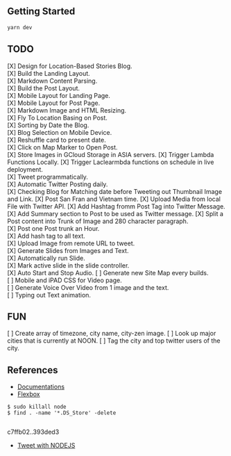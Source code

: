 ## Getting Started

```bash
yarn dev
```

## TODO
[X] Design for Location-Based Stories Blog.  
[X] Build the Landing Layout.  
[X] Markdown Content Parsing.      
[X] Build the Post Layout.   
[X] Mobile Layout for Landing Page.      
[X] Mobile Layout for Post Page.  
[X] Markdown Image and HTML Resizing.  
[X] Fly To Location Basing on Post.  
[X] Sorting by Date the Blog.  
[X] Blog Selection on Mobile Device.    
[X] Reshuffle card to present date.      
[X] Click on Map Marker to Open Post.  
[X] Store Images in GCloud Storage in ASIA servers.
[X] Trigger Lambda Functions Locally.
[X] Trigger Laclearmbda functions on schedule in live deployment.  
[X] Tweet programmatically.  
[X] Automatic Twitter Posting daily.  
[X] Checking Blog for Matching date before Tweeting out Thumbnail Image and Link. 
[X] Post San Fran and Vietnam time.
[X] Upload Media from local File with Twitter API.
[X] Add Hashtag fromm Post Tag into Twitter Message.  
[X] Add Summary section to Post to be used as Twitter message. 
[X] Split a Post content into Trunk of Image and 280 character paragraph.  
[X] Post one Post trunk an Hour.    
[X] Add hash tag to all text.  
[X] Upload Image from remote URL to tweet.  
[X] Generate Slides from Images and Text.  
[X] Automatically run Slide.  
[X] Mark active slide in the slide controller.  
[X] Auto Start and Stop Audio. 
[ ] Generate new Site Map every builds.  
[ ] Mobile and iPAD CSS for Video page.  
[ ] Generate Voice Over Video from 1 image and the text.  
[ ] Typing out Text animation.  

## FUN
[ ] Create array of timezone, city name, city-zen image.
[ ] Look up major cities that is currently at NOON.
[ ] Tag the city and top twitter users of the city.

## References
- [Documentations](https://nextjs.org/docs)
- [Flexbox](https://flexbox.malven.co/)

```
$ sudo killall node
$ find . -name '*.DS_Store' -delete


```

c7ffb02..393ded3

- [Tweet with NODEJS](https://www.geeksforgeeks.org/tweet-using-node-js-and-twitter-api/)